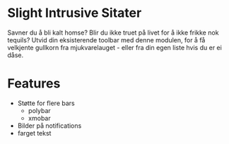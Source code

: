 # Slight Intrusive Sitater

Savner du å bli kalt homse? Blir du ikke truet på livet for å ikke frikke nok tequils? Utvid din
eksisterende toolbar med denne modulen, for å få velkjente gullkorn fra mjukvarelauget - eller fra
din egen liste hvis du er ei dåse.

# Features

- Støtte for flere bars
    - polybar
    - xmobar
- Bilder på notifications
- farget tekst




